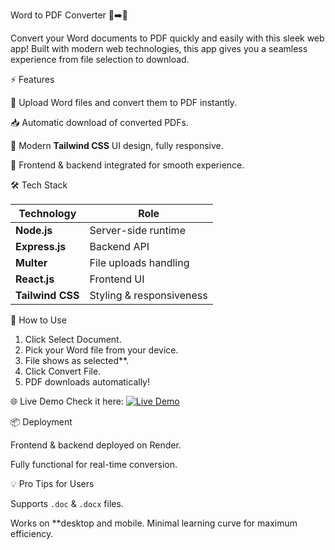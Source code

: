 Word to PDF Converter 📝➡️📄


Convert your Word documents to PDF quickly and easily with this sleek web app! Built with modern web technologies, this app gives you a seamless experience from file selection to download.

⚡ Features

🚀 Upload Word files and convert them to PDF instantly.

📥 Automatic download of converted PDFs.

🎨 Modern **Tailwind CSS** UI design, fully responsive.

🔗 Frontend & backend integrated for smooth experience.

🛠️ Tech Stack

| Technology       | Role                     |
| ---------------- | ------------------------ |
| **Node.js**      | Server-side runtime      |
| **Express.js**   | Backend API              |
| **Multer**       | File uploads handling    |
| **React.js**     | Frontend UI              |
| **Tailwind CSS** | Styling & responsiveness |



🎯 How to Use
1. Click Select Document.
2. Pick your Word file from your device.
3. File shows as selected**.
4. Click Convert File.
5. PDF downloads automatically!


🌐 Live Demo
Check it here: [![Live Demo](https://img.shields.io/badge/Live-Demo-blue?style=for-the-badge)](https://convoapp-frontend.onrender.com)


📦 Deployment

 Frontend & backend deployed on Render.
 
 Fully functional for real-time conversion.


💡 Pro Tips for Users

Supports `.doc` & `.docx` files.

Works on **desktop and mobile.
Minimal learning curve for maximum efficiency.




